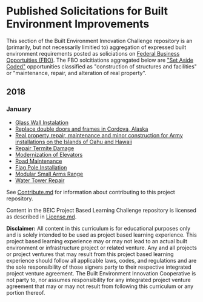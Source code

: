 # Published Solicitations for Built Environment Improvements
This section of the Built Environment Innovation Challenge repository is an (primarily, but not necessarily limitied to) aggregation of expressed built environment requirements posted as soliciations on [Federal Business Opportuities (FBO)](https://www.fbo.gov/).  The FBO solcitiations aggregated below are ["Set Aside Coded"](https://www.fbo.gov/index?static=faqs&s=getstart&mode=list&tab=list&tabmode=list#q3a-13) opportunities classified as "construction of structures and facilities" or "maintenance, repair, and alteration of real property". 

## 2018
### January
* [Glass Wall Instalation](https://www.fbo.gov/index?s=opportunity&mode=form&id=f8fe65a4fd4173a845f8f0c94d68909b&tab=core&_cview=1)
* [Replace double doors and frames in Cordova, Alaska](https://www.fbo.gov/index?s=opportunity&mode=form&id=bf41b8836310354a0d28a635d1f3f9e0&tab=core&_cview=0)
* [Real property repair, maintenance and minor construction for Army installations on the Islands of Oahu and Hawaii](https://www.fbo.gov/index?s=opportunity&mode=form&id=8a3066ac1e940203cab4dcce113918d9&tab=core&_cview=0)
* [Repair Termite Damage](https://www.fbo.gov/index?s=opportunity&mode=form&id=c4daf8dc9e87d11c8444bf9e8741c3e7&tab=core&_cview=1)
* [Modernization of Elevators](https://www.fbo.gov/index?s=opportunity&mode=form&id=38c769c9d47c615a032b268fbdc89578&tab=core&_cview=1)
* [Road Maintenance](https://www.fbo.gov/index?s=opportunity&mode=form&id=1f7cb1a9017a6de5ef94d235ad71427e&tab=core&_cview=0)
* [Flag Pole Installation](https://www.fbo.gov/index?s=opportunity&mode=form&id=346bf62329054d79e8ff5861598f9923&tab=core&_cview=0)
* [Modular Small Arms Range](https://www.fbo.gov/index?s=opportunity&mode=form&id=a43ffd240467a4cc8107edf32bc2aa44&tab=core&_cview=1)
* [Water Tower Repair](https://www.fbo.gov/index?s=opportunity&mode=form&id=1af5bac47a2964799af152c6f0ff4a20&tab=core&_cview=1)

See [Contribute.md](https://github.com/BEICBIM/BEICPBLChallenge/blob/master/Contribute.md) for information about contributing to this project repository.

Content in the BEIC Project Based Learning Challenge repository is licensed as described in [License.md](https://github.com/BEICBIM/BEICPBLChallenge/blob/master/License.md).

**Disclaimer:** All content in this curriculum is for educational purposes only and is solely intended to be used as project based learning experience.  This project based learning experience may or may not lead to an actual built environment or infrastructure project or related venture.  Any and all projects or project ventures that may result from this project based learning experience should follow all applicable laws, codes, and regulations and are the sole responsibility of those signers party to their respective integrated project venture agreement.  The Built Environment Innovation Cooperative is not party to, nor assumes responsibility for any integrated project venture agreement that may or may not result from following this curriculum or any portion thereof.

